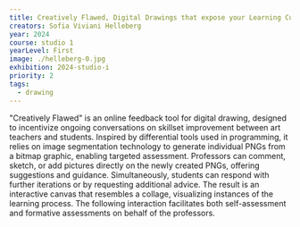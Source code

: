 ```yaml
---
title: Creatively Flawed, Digital Drawings that expose your Learning Curve
creators: Sofia Viviani Helleberg
year: 2024
course: studio 1
yearLevel: First
image: ./helleberg-0.jpg
exhibition: 2024-studio-i
priority: 2
tags: 
  - drawing
---
```


"Creatively Flawed" is an online feedback tool for digital drawing, designed to incentivize ongoing conversations on skillset improvement between art teachers and students. Inspired by differential tools used in programming, it relies on image segmentation technology to generate individual PNGs from a bitmap graphic, enabling targeted assessment. Professors can comment, sketch, or add pictures directly on the newly created PNGs, offering suggestions and guidance. Simultaneously, students can respond with further iterations or by requesting additional advice. The result is an interactive canvas that resembles a collage, visualizing instances of the learning process. The following interaction facilitates both self-assessment and formative assessments on behalf of the professors.